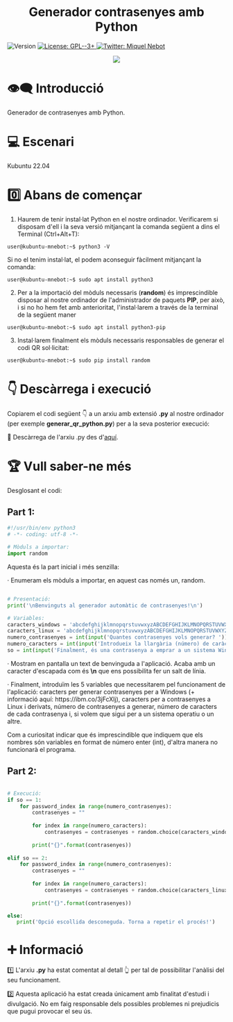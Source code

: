 <h1 align="center"><b>Generador contrasenyes amb Python</b></h1>
<p>
  <img alt="Version" src="https://img.shields.io/badge/version-1.0-blue.svg?cacheSeconds=2592000" />
  <a href="https://www.gnu.org/licenses/gpl-3.0.html" target="_blank">
    <img alt="License: GPL--3+" src="https://img.shields.io/badge/License-GPL--3+-yellow.svg" />
  </a>
  <a href="https://twitter.com/miquelnebot" target="_blank">
    <img alt="Twitter: Miquel Nebot" src="https://img.shields.io/twitter/follow/miquelnebot.svg?style=social" />
  </a>
</p>
<div align="center"><img src="https://user-images.githubusercontent.com/57944755/210279972-392516c7-5147-472a-9325-21bab75d3b9c.png"></div>

# 👁️‍🗨️ Introducció

Generador de contrasenyes amb Python.

# 💻 Escenari
Kubuntu 22.04

# 0️⃣ Abans de començar
1. Haurem de tenir instal·lat Python en el nostre ordinador. Verificarem si disposam d'ell i la seva versió mitjançant la comanda següent a dins el Terminal (Ctrl+Alt+T): 

```console
user@kubuntu-mnebot:~$ python3 -V
```
Si no el tenim instal·lat, el podem aconseguir fàcilment mitjançant la comanda:
```console
user@kubuntu-mnebot:~$ sudo apt install python3
```
2. Per a la importació del mòduls necessaris (**random**) és imprescindible disposar al nostre ordinador de l'administrador de paquets **PIP**, per això, i si no ho hem fet amb anterioritat, l'instal·larem a través de la terminal de la següent maner
```console
user@kubuntu-mnebot:~$ sudo apt install python3-pip
```
3. Instal·larem finalment els mòduls necessaris responsables de generar el codi QR sol·licitat:
```console
user@kubuntu-mnebot:~$ sudo pip install random
```

# 👇 Descàrrega i execució
Copiarem el codi següent 👇 a un arxiu amb extensió **.py** al nostre ordinador (per exemple **generar_qr_python.py**) per a la seva posterior execució: 
<p></p>📝 Descàrrega de l'arxiu .py des d'<a href="" target="_blank">aquí</a>.

# 🏆 Vull saber-ne més
Desglosant el codi:
## Part 1:
```python
#!/usr/bin/env python3
# -*- coding: utf-8 -*-

# Mòduls a importar:
import random

```
Aquesta és la part inicial i més senzilla:
<p>· Enumeram els mòduls a importar, en aquest cas només un, random.</p>


```python

# Presentació:
print('\nBenvinguts al generador automàtic de contrasenyes!\n')

# Variables:
caracters_windows = 'abcdefghijklmnopqrstuvwxyzABCDEFGHIJKLMNOPQRSTUVWXYZ0123456789~@#_/+:'
caracters_linux = 'abcdefghijklmnopqrstuvwxyzABCDEFGHIJKLMNOPQRSTUVWXYZ0123456789~@#_^*%/.+:;='
numero_contrasenyes = int(input('Quantes contrasenyes vols generar? '))
numero_caracters = int(input('Introdueix la llargària (número) de caràcters que vols que tengui... '))
so = int(input('Finalment, és una contrasenya a emprar a un sistema Windows (1) o Linux (2)? (Si no ho tens clar tria l\'opció 1) '))

```

<p>· Mostram en pantalla un text de benvinguda a l'aplicació. Acaba amb un caracter d'escapada com és <b>\n</b> que ens possibilita fer un salt de línia.</p>
<p>· Finalment, introduïm les 5 variables que necessitarem pel funcionament de l'aplicació: caracters per generar contrasenyes per a Windows (+ informació aquí: https://ibm.co/3jFcXlj), caracters per a contrasenyes a Linux i derivats, número de contrasenyes a generar, número de caracters de cada contrasenya i, si volem que sigui per a un sistema operatiu o un altre.</p>
<p>Com a curiositat indicar que és imprescindible que indiquem que els nombres són variables en format de número enter (int), d'altra manera no funcionarà el programa.</p>

## Part 2:

```python

# Execució:
if so == 1:
    for password_index in range(numero_contrasenyes):
        contrasenyes = ""
        
        for index in range(numero_caracters):
            contrasenyes = contrasenyes + random.choice(caracters_windows)
        
        print("{}".format(contrasenyes))
    
elif so == 2:
    for password_index in range(numero_contrasenyes):
        contrasenyes = ""
        
        for index in range(numero_caracters):
            contrasenyes = contrasenyes + random.choice(caracters_linux)
        
        print("{}".format(contrasenyes))

else:
   print('Opció escollida desconeguda. Torna a repetir el procés!')
```

# ➕ Informació
1️⃣ L'arxiu **.py** ha estat comentat al detall 👆 per tal de possibilitar l'anàlisi del seu funcionament.<p></p>
2️⃣ Aquesta aplicació ha estat creada únicament amb finalitat d'estudi i divulgació. No em faig responsable dels possibles problemes ni prejudicis que pugui provocar el seu ús.<p></p>
